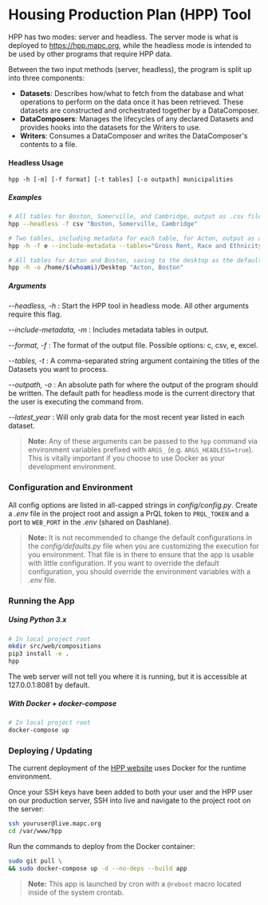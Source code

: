 # Housing Production Plan (HPP) Tool

HPP has two modes: server and headless. The server mode is what is deployed to https://hpp.mapc.org, while the headless mode is intended to be used by other programs that require HPP data.

Between the two input methods (server, headless), the program is split up into three components:
- **Datasets**: Describes how/what to fetch from the database and what operations to perform on the data once it has been retrieved. These datasets are constructed and orchestrated together by a DataComposer.
- **DataComposers**: Manages the lifecycles of any declared Datasets and provides hooks into the datasets for the Writers to use.
- **Writers**: Consumes a DataComposer and writes the DataComposer's contents to a file.

#### Headless Usage
`hpp -h [-m] [-f format] [-t tables] [-o outpath] municipalities`
##### Examples
```sh
# All tables for Boston, Somerville, and Cambridge, output as .csv files
hpp --headless -f csv "Boston, Somerville, Cambridge"

# Two tables, including metadata for each table, for Acton, output as an .xlsx file
hpp -h -f e --include-metadata --tables="Gross Rent, Race and Ethnicity Estimates" Acton

# All tables for Acton and Boston, saving to the desktop as the default file format
hpp -h -o /home/$(whoami)/Desktop "Acton, Boston"
```
##### Arguments
_-\-headless, -h_ : Start the HPP tool in headless mode. All other arguments require this flag.

_-\-include-metadata, -m_ : Includes metadata tables in output.

_-\-format, -f_ : The format of the output file. Possible options: c, csv, e, excel.

_-\-tables, -t_ : A comma-separated string argument containing the titles of the Datasets you want to process.

_-\-outpath, -o_ : An absolute path for where the output of the program should be written. The default path for headless mode is the current directory that the user is executing the command from.

_-\-latest_year_ : Will only grab data for the most recent year listed in each dataset.

> __Note:__ Any of these arguments can be passed to the `hpp` command via environment variables prefixed with `ARGS_` (e.g. `ARGS_HEADLESS=true`). This is vitally important if you choose to use Docker as your development environment.

### Configuration and Environment
All config options are listed in all-capped strings in _config/config.py_.
Create a _.env_ file in the project root and assign a PrQL token to `PRQL_TOKEN` and a port to `WEB_PORT` in the _.env_ (shared on Dashlane).

> __Note:__ It is not recommended to change the default configurations in the _config/defaults.py_ file when you
are customizing the execution for you environment. That file is in there to ensure that
the app is usable with little configuration. If you want to override the default configuration,
you should override the environment variables with a _.env_ file.

### Running the App
##### Using Python 3.x
```sh
# In local project root
mkdir src/web/compositions
pip3 install -e .
hpp
```

The web server will not tell you where it is running, but it is accessible at 127.0.0.1:8081 by default.

##### With Docker + docker-compose
```sh
# In local project root
docker-compose up
```

### Deploying / Updating
The current deployment of the [HPP website](https://hpp.mapc.org) uses Docker for the runtime environment.

Once your SSH keys have been added to both your user and the HPP user on our production server, SSH into live and navigate to the project root on the server:
```sh
ssh youruser@live.mapc.org
cd /var/www/hpp
```

Run the commands to deploy from the Docker container:
```sh
sudo git pull \
&& sudo docker-compose up -d --no-deps --build app
```

> __Note:__ This app is launched by cron with a `@reboot` macro located inside of the system crontab.
